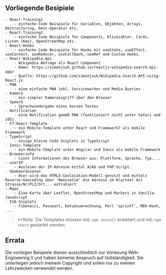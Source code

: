 ## Vorliegende Besipiele

```
- React-Training1
	- einfache Code Beispiele für Variablen, Objekten, Arrays, Destructuring, Rest-Operator etc.
- React-Training2
	- einfache Code Beispiele für Components, Klickzähler, Cards, Listen (Key), OpenStreetMap etc.
- React-Hooks
	- einfache Code Beispiele für Hooks mit useState, useEffect, useContext, useReducer, useCallback, useRef and Custom Hooks.
- React-Wikipedia-Api
	- Wikipedia Abfrage als React Component
	- Demo: https://simonjsuh.github.io/reactjs-wikipedia-search-api-app/
	- Quelle: https://github.com/simonjsuh/Wikipedia-Search-API-using-React.js
- PWA
	- eine einfache PWA inkl. Serviceworker und Media Queries
- Kamera
	- ein simpler Kamerazugriff über den Browser
- Speech
	- Sprachwiedergabe eines kurzen Textes
- Notification
	- eine Notification gemäß PWA (funktioniert nicht unter Safari und iOS)
- F7-React-Template
	- ein Mobile-Template unter React und Framework7 als mobile Framework 
- TypeScript
	- einige kleine Code Sniplets in TypeScript
- Ionic-Template
	- ein Mobile-Template unter Angular und Ionic als mobile Framework
- Browserinfo
	- Liest Informationen des Browser aus: Plattform, Sprache, Typ,...
- userIP
	- Auslesen der IP-Adresse mittel AJAX und PHP-Script.
- Geokoordinaten
	- Hier wird das HTML5-Geolocation-Modell genutzt und mittels Reverse-Geocoding über 'Nominatim' die Adresse im Klartext mit Strasse/Nr/PLZ/Ort... extrahiert
- Maps
	- Eine Karte über Leaflet, OpenStreetMap und Markers in Vanilla-JavaScript
- ES6-Sniplets
	- Fibonacci, Passwort, Datumsumrechnung, Perl 'sprintf', MD5-Hash, ...	
```

>**Note: Die Templates müssen mit: `npm install` erweitert und mit: `npm start` gestartet werden.

## Errata

Die vorliegen Beispiele dienen ausschließlich zur Vorlesung Web-Engineering II und haben keinerlei Anspruch auf Vollständigkeit. Sie unterliegen jedoch meinem Copyright und sollen nur zu meinen Lehrzwecken verwendet werden.  
